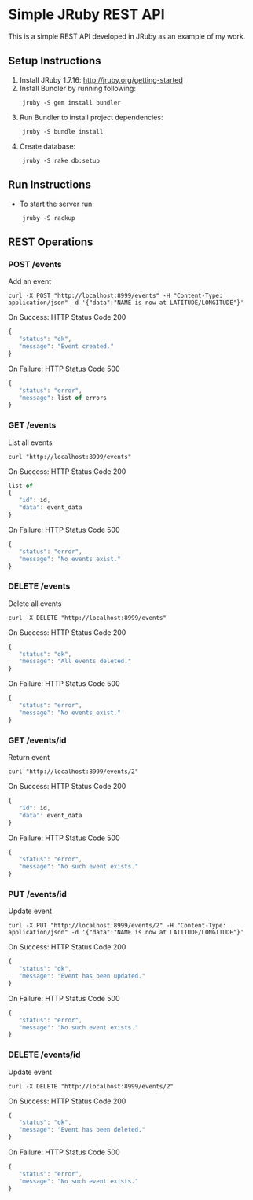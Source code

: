 # Simple JRuby REST API

This is a simple REST API developed in JRuby as an example of my work.

## Setup Instructions

1. Install JRuby 1.7.16: http://jruby.org/getting-started
2. Install Bundler by running following:
```
    jruby -S gem install bundler
```
3. Run Bundler to install project dependencies:
```
    jruby -S bundle install
```
4. Create database:
```
    jruby -S rake db:setup
```


## Run Instructions

* To start the server run:
```
    jruby -S rackup
```

## REST Operations

### POST /events
Add an event

```
curl -X POST "http://localhost:8999/events" -H "Content-Type: application/json" -d '{"data":"NAME is now at LATITUDE/LONGITUDE"}'
```

On Success:
HTTP Status Code 200
```javascript
{
   "status": "ok",
   "message": "Event created."
}
```

On Failure:
HTTP Status Code 500
```javascript
{
   "status": "error",
   "message": list of errors
}
```

### GET /events
List all events

```
curl "http://localhost:8999/events"
```

On Success:
HTTP Status Code 200
```javascript
list of
{
   "id": id,
   "data": event_data
}
```

On Failure:
HTTP Status Code 500
```javascript
{
   "status": "error",
   "message": "No events exist."
}
```

### DELETE /events
Delete all events

```
curl -X DELETE "http://localhost:8999/events"
```

On Success:
HTTP Status Code 200
```javascript
{
   "status": "ok",
   "message": "All events deleted."
}
```

On Failure:
HTTP Status Code 500
```javascript
{
   "status": "error",
   "message": "No events exist."
}
```

### GET /events/id
Return event

```
curl "http://localhost:8999/events/2"
```

On Success:
HTTP Status Code 200
```javascript
{
   "id": id,
   "data": event_data
}
```

On Failure:
HTTP Status Code 500
```javascript
{
   "status": "error",
   "message": "No such event exists."
}
```

### PUT /events/id
Update event

```
curl -X PUT "http://localhost:8999/events/2" -H "Content-Type: application/json" -d '{"data":"NAME is now at LATITUDE/LONGITUDE"}'
```

On Success:
HTTP Status Code 200
```javascript
{
   "status": "ok",
   "message": "Event has been updated."
}
```

On Failure:
HTTP Status Code 500
```javascript
{
   "status": "error",
   "message": "No such event exists."
}
```

### DELETE /events/id
Update event

```
curl -X DELETE "http://localhost:8999/events/2"
```

On Success:
HTTP Status Code 200
```javascript
{
   "status": "ok",
   "message": "Event has been deleted."
}
```

On Failure:
HTTP Status Code 500
```javascript
{
   "status": "error",
   "message": "No such event exists."
}
```